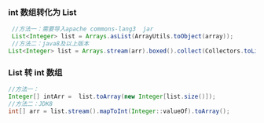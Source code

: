 ### int 数组转化为 List

```java
 //方法一：需要导入apache commons-lang3  jar 
 List<Integer> list = Arrays.asList(ArrayUtils.toObject(array));
 //方法二：java8及以上版本
List<Integer> list = Arrays.stream(arr).boxed().collect(Collectors.toList());
```

### List 转 int 数组

```java
//方法一：
Integer[] intArr =  list.toArray(new Integer[list.size()]);
//方法二：JDK8
int[] arr = list.stream().mapToInt(Integer::valueOf).toArray();
```

